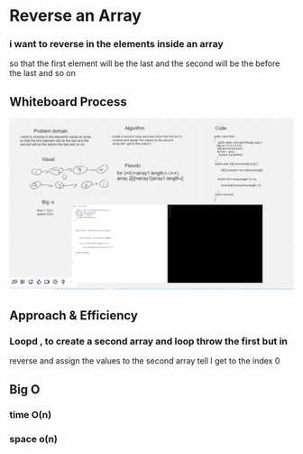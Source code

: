 # Reverse an Array 
  
  ### i want to reverse in the elements inside an array
so that the first element will be the last and the second will be the before the last and so on


## Whiteboard Process 

![Whiteboard](https://github.com/Kafaween/data-structures-and-algorithms/blob/main/java/array-reverse/reverse.PNG)



## Approach & Efficiency 

 ### Loopd , to create a second array and loop throw the first but in
 reverse and assign the values to the second
 array tell I get to the index 0
 
 ## Big O
 
 ### time O(n)
 
 ### space o(n)
